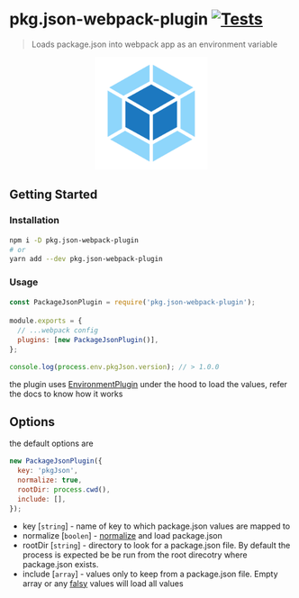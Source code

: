 # pkg.json-webpack-plugin [![Tests](https://github.com/sibiraj-s/pkg.json-webpack-plugin/workflows/Tests/badge.svg)](https://github.com/sibiraj-s/pkg.json-webpack-plugin/actions)

> Loads package.json into webpack app as an environment variable

<p align="center">
  <a href="https://github.com/sibiraj-s/pkg.json-webpack-plugin">
    <img width="200" height="200" src="./assets/webpack.png">
  </a>
</p>

## Getting Started

### Installation

```bash
npm i -D pkg.json-webpack-plugin
# or
yarn add --dev pkg.json-webpack-plugin
```

### Usage

```js
const PackageJsonPlugin = require('pkg.json-webpack-plugin');

module.exports = {
  // ...webpack config
  plugins: [new PackageJsonPlugin()],
};
```

```js
console.log(process.env.pkgJson.version); // > 1.0.0
```

the plugin uses [EnvironmentPlugin](https://webpack.js.org/plugins/environment-plugin/) under the hood to load the values, refer the docs to know how it works

## Options

the default options are

```js
new PackageJsonPlugin({
  key: 'pkgJson',
  normalize: true,
  rootDir: process.cwd(),
  include: [],
});
```

- key [`string`] - name of key to which package.json values are mapped to
- normalize [`boolen`] - [normalize](https://github.com/npm/normalize-package-data#what-normalization-currently-entails) and load package.json
- rootDir [`string`] - directory to look for a package.json file. By default the process is expected be be run from the root direcotry where package.json exists.
- include [`array`] - values only to keep from a package.json file. Empty array or any [falsy](https://developer.mozilla.org/en-US/docs/Glossary/Falsy) values will load all values

